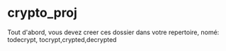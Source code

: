 # crypto_proj
Tout d'abord, vous devez creer ces dossier dans votre repertoire, 
nomé: todecrypt, tocrypt,crypted,decrypted
